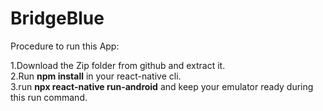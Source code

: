 # BridgeBlue

Procedure to run this App:

1.Download the Zip folder from github and extract it.<br/>
2.Run <b>npm install</b> in your react-native cli.<br/>
3.run <b>npx react-native run-android</b> and keep your emulator ready during this run command.<br/>
